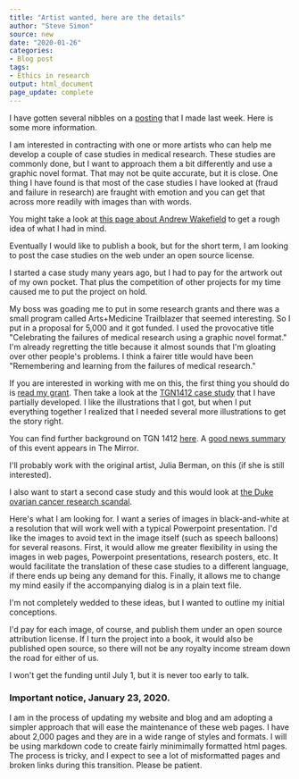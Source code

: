 ```yaml
---
title: "Artist wanted, here are the details"
author: "Steve Simon"
source: new
date: "2020-01-26"
categories:
- Blog post
tags:
- Ethics in research
output: html_document
page_update: complete
---
```


I have gotten several nibbles on a [posting](celebrating-failures.html) that I made last week. Here is some more information.

<!---More--->

I am interested in contracting with one or more artists who can help me develop a couple of case studies in medical research. These studies are commonly done, but I want to approach them a bit differently and use a graphic novel format. That may not be quite accurate, but it is close. One thing I have found is that most of the case studies I have looked at (fraud and failure in research) are fraught with emotion and you can get that across more readily with images than with words.

You might take a look at [this page about Andrew Wakefield](http://darryl-cunningham.blogspot.com/2010/05/facts-in-case-of-dr-andrew-wakefield.html) to get a rough idea of what I had in mind.

Eventually I would like to publish a book, but for the short term, I am looking to post the case studies on the web under an open source license.

I started a case study many years ago, but I had to pay for the artwork out of my own pocket. That plus the competition of other projects for my time caused me to put the project on hold.

My boss was goading me to put in some research grants and there was a small program called Arts+Medicine Trailblazer that seemed interesting. So I put in a proposal for 5,000 and it got funded. I used the provocative title "Celebrating the failures of medical research using a graphic novel format." I'm already regretting the title because it almost sounds that I'm gloating over other people's problems. I think a fairer title would have been "Remembering and learning from the failures of medical research."

If you are interested in working with me on this, the first thing you should do is [read my grant](http://www.pmean.com/pdf/simons_arts.pdf). Then take a look at the [TGN1412 case study](http://www.pmean.com/cases/Tgn1412Popwerpoint.pdf) that I have partially developed.  I like the illustrations that I got, but when I put everything together I realized that I needed several more illustrations to get the story right.

You can find further background on TGN 1412 [here](http://www.pmean.com/07/IllustrationsForTgn1412.html). A [good news summary](https://www.mirror.co.uk/news/uk-news/how-six-fit-young-men-9860903) of this event appears in The Mirror.

I'll probably work with the original artist, Julia Berman, on this (if she is still interested).

I also want to start a second case study and this would look at [the Duke ovarian cancer research scandal](https://www.nytimes.com/2011/07/08/health/research/08genes.html).

Here's what I am looking for. I want a series of images in black-and-white at a resolution that will work well with a typical Powerpoint presentation. I'd like the images to avoid text in the image itself (such as speech balloons) for several reasons. First, it would allow me greater flexibility in using the images in web pages, Powerpoint presentations, research posters, etc. It would facilitate the translation of these case studies to a different language, if there ends up being any demand for this. Finally, it allows me to change my mind easily if the accompanying dialog is in a plain text file.

I'm not completely wedded to these ideas, but I wanted to outline my initial conceptions.

I'd pay for each image, of course, and publish them under an open source attribution license. If I turn the project into a book, it would also be published open source, so there will not be any royalty income stream down the road for either of us.

I won't get the funding until July 1, but it is never too early to talk.

### Important notice, January 23, 2020.

I am in the process of updating my website and blog and am adopting a simpler approach that will ease the maintenance of these web pages. I have about 2,000 pages and they are in a wide range of styles and formats. I will be using markdown code to create fairly minimimally formatted html pages. The process is tricky, and I expect to see a lot of misformatted pages and broken links during this transition. Please be patient.
